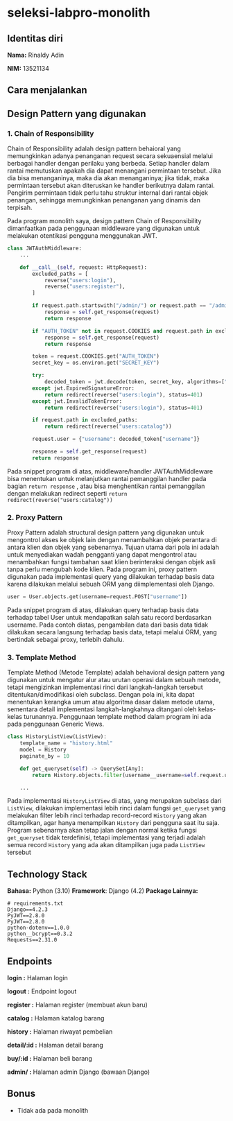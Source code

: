 # seleksi-labpro-monolith

## Identitas diri

**Nama:** Rinaldy Adin

**NIM:** 13521134

## Cara menjalankan

## Design Pattern yang digunakan

### 1. Chain of Responsibility

Chain of Responsibility adalah design pattern behaioral yang memungkinkan adanya penanganan request secara sekuaensial melalui berbagai handler dengan perilaku yang berbeda. Setiap handler dalam rantai memutuskan apakah dia dapat menangani permintaan tersebut. Jika dia bisa menanganinya, maka dia akan menanganinya; jika tidak, maka permintaan tersebut akan diteruskan ke handler berikutnya dalam rantai. Pengirim permintaan tidak perlu tahu struktur internal dari rantai objek penangan, sehingga memungkinkan penanganan yang dinamis dan terpisah.

Pada program monolith saya, design pattern Chain of Responsibility dimanfaatkan pada penggunaan middleware yang digunakan untuk melakukan otentikasi pengguna menggunakan JWT.

```py
class JWTAuthMiddleware:
    ...

    def __call__(self, request: HttpRequest):
        excluded_paths = [
            reverse("users:login"),
            reverse("users:register"),
        ]

        if request.path.startswith("/admin/") or request.path == "/admin":
            response = self.get_response(request)
            return response

        if "AUTH_TOKEN" not in request.COOKIES and request.path in excluded_paths:
            response = self.get_response(request)
            return response

        token = request.COOKIES.get("AUTH_TOKEN")
        secret_key = os.environ.get("SECRET_KEY")

        try:
            decoded_token = jwt.decode(token, secret_key, algorithms=["HS256"])
        except jwt.ExpiredSignatureError:
            return redirect(reverse("users:login"), status=401)
        except jwt.InvalidTokenError:
            return redirect(reverse("users:login"), status=401)

        if request.path in excluded_paths:
            return redirect(reverse("users:catalog"))

        request.user = {"username": decoded_token["username"]}

        response = self.get_response(request)
        return response
```

Pada snippet program di atas, middleware/handler JWTAuthMiddleware bisa menentukan untuk melanjutkan rantai pemanggilan handler pada bagian `return response` , atau bisa menghentikan rantai pemanggilan dengan melakukan redirect seperti `return redirect(reverse("users:catalog"))`

### 2. Proxy Pattern

Proxy Pattern adalah structural design pattern yang digunakan untuk mengontrol akses ke objek lain dengan menambahkan objek perantara di antara klien dan objek yang sebenarnya. Tujuan utama dari pola ini adalah untuk menyediakan wadah pengganti yang dapat mengontrol atau menambahkan fungsi tambahan saat klien berinteraksi dengan objek asli tanpa perlu mengubah kode klien. Pada program ini, proxy pattern digunakan pada implementasi query yang dilakukan terhadap basis data karena dilakukan melalui sebuah ORM yang diimplementasi oleh Django.

```py
user = User.objects.get(username=request.POST["username"])
```

Pada snippet program di atas, dilakukan query terhadap basis data terhadap tabel User untuk mendapatkan salah satu record berdasarkan username. Pada contoh diatas, pengambilan data dari basis data tidak dilakukan secara langsung terhadap basis data, tetapi melalui ORM, yang bertindak sebagai proxy, terlebih dahulu.

### 3. Template Method

Template Method (Metode Template) adalah behavioral design pattern yang digunakan untuk mengatur alur atau urutan operasi dalam sebuah metode, tetapi mengizinkan implementasi rinci dari langkah-langkah tersebut ditentukan/dimodifikasi oleh subclass. Dengan pola ini, kita dapat menentukan kerangka umum atau algoritma dasar dalam metode utama, sementara detail implementasi langkah-langkahnya ditangani oleh kelas-kelas turunannya. Penggunaan template method dalam program ini ada pada penggunaan Generic Views.

```py
class HistoryListView(ListView):
    template_name = "history.html"
    model = History
    paginate_by = 10

    def get_queryset(self) -> QuerySet[Any]:
        return History.objects.filter(username__username=self.request.user["username"])

    ...
```

Pada implementasi `HistoryListView` di atas, yang merupakan subclass dari `ListView`, dilakukan implementasi lebih rinci dalam fungsi `get_queryset` yang melakukan filter lebih rinci terhadap record-record `History` yang akan ditampilkan, agar hanya menampilkan `History` dari pengguna saat itu saja. Program sebenarnya akan tetap jalan dengan normal ketika fungsi `get_queryset` tidak terdefinisi, tetapi implementasi yang terjadi adalah semua record `History` yang ada akan ditampilkan juga pada `ListView` tersebut

## Technology Stack

**Bahasa:** Python (3.10)
**Framework**: Django (4.2)
**Package Lainnya:**

```
# requirements.txt
Django==4.2.3
PyJWT==2.8.0
PyJWT==2.8.0
python-dotenv==1.0.0
python__bcrypt==0.3.2
Requests==2.31.0
```

## Endpoints

**login :** Halaman login

**logout :** Endpoint logout

**register :** Halaman register (membuat akun baru)

**catalog :** Halaman katalog barang

**history :** Halaman riwayat pembelian

**detail/:id :** Halaman detail barang

**buy/:id :** Halaman beli barang

**admin/ :** Halaman admin Django (bawaan Django)

## Bonus

-   Tidak ada pada monolith
